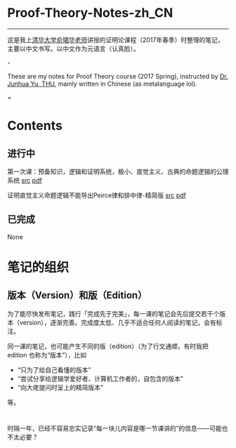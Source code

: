 # Proof-Theory-Notes-zh_CN
---
这是我上[清华大学俞珺华老师](http://www.phil.tsinghua.edu.cn/publish/dphi/3019/2015/20150116210527347156823/20150116210527347156823_.html)讲授的证明论课程（2017年春季）时整理的笔记，主要以中文书写。以中文作为元语言（认真脸）。

 \-

These are my notes for Proof Theory course (2017 Spring), instructed by [Dr. Junhua Yu, THU](http://www.phil.tsinghua.edu.cn/publish/dphi/3019/2015/20150116210527347156823/20150116210527347156823_.html), mainly written in Chinese (as metalanguage lol). 

 =

# Contents

## 进行中

第一次课：预备知识，逻辑和证明系统，极小、直觉主义、古典的命题逻辑的公理系统 [src](week-01.tex) [pdf](https://github.com/SnowOnion/Proof-Theory-Notes-zh_CN/files/2457360/week-01-logic_and_proof_system-minimal_intuitionism_classical_propositional_logic_in_axiomatic_system.pdf)

证明直觉主义命题逻辑不能导出Peirce律和排中律-精简版 [src](IPC-can-not-derive-Peirce-law-and-law-of-excluded-middle-pro-edition.tex) [pdf](https://github.com/SnowOnion/Proof-Theory-Notes-zh_CN/files/2457362/IPC-can-not-derive-Peirce-law-and-law-of-excluded-middle-pro-edition.pdf)
<!--(https://github.com/SnowOnion/Proof-Theory-Notes-zh_CN/releases/download/IPC-can-not-derive-Peirce-law-and-law-of-excluded-middle-pro-edition/IPC-can-not-derive-Peirce-law-and-law-of-excluded-middle-pro-edition.pdf)-->

## 已完成

None


# 笔记的组织

## 版本（Version）和版（Edition）

为了能尽快发布笔记，践行「完成先于完美」，每一课的笔记会先后提交若干个版本（version），逐渐完善。完成度太低、几乎不适合任何人阅读的笔记，会有标注。

同一课的笔记，也可能产生不同的版（edition）（为了行文通顺，有时我把 edition 也称为“版本”），比如

+ “只为了给自己看懂的版本”
+ “尝试分享给逻辑学爱好者、计算机工作者的，自包含的版本”
+ “向大佬提问时呈上的精简版本”

等。



#

时隔一年，已经不容易忠实记录“每一块儿内容是哪一节课讲的”的信息——可能也不太必要？

